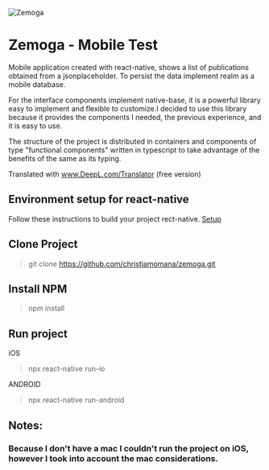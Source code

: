 ![Zemoga](https://media-exp3.licdn.com/dms/image/C4D0BAQE_BktroFu2cA/company-logo_200_200/0/1611154756601?e=2159024400&v=beta&t=LaB54tRv1gLrCaN3gFEdf-s_pfuJwzmR7Wqfrwsc8Ck)
# Zemoga - Mobile Test 

Mobile application created with react-native, shows a list of publications obtained from a jsonplaceholder. 
To persist the data implement realm as a mobile database.


For the interface components implement native-base, it is a powerful library easy to implement and flexible to customize.I decided to use this library because it provides the components I needed, the previous experience, and it is easy to use. 

The structure of the project is distributed in containers and components of type "functional components" written in typescript to take advantage of the benefits of the same as its typing.

Translated with www.DeepL.com/Translator (free version)

## Environment setup for react-native 
Follow these instructions to build your project rect-native. [Setup](https://reactnative.dev/docs/environment-setup)

## Clone Project 

> git clone https://github.com/christiamomana/zemoga.git

## Install NPM
> npm install

## Run project 
iOS
> npx react-native run-io

ANDROID
>npx react-native run-android

## Notes:
### Because I don't have a mac I couldn't run the project on iOS, however I took into account the mac considerations.